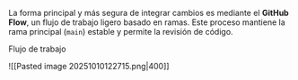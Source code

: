 
La forma principal y más segura de integrar cambios es mediante el **GitHub Flow**, un flujo de trabajo ligero basado en ramas. Este proceso mantiene la rama principal (`main`) estable y permite la revisión de código.

Flujo de trabajo


![[Pasted image 20251010122715.png|400]]
